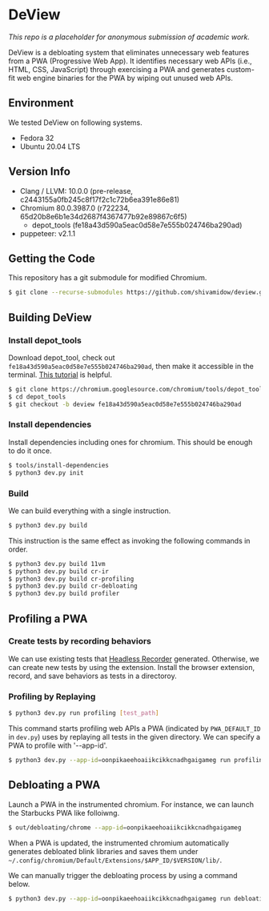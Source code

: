 DeView
======
*This repo is a placeholder for anonymous submission of academic work.*

DeView is a debloating system that eliminates unnecessary web features from a PWA
(Progressive Web App). It identifies necessary web APIs (i.e., HTML, CSS, JavaScript)
through exercising a PWA and generates custom-fit web engine binaries for the PWA
by wiping out unused web APIs.

Environment
-----------
We tested DeView on following systems.
* Fedora 32
* Ubuntu 20.04 LTS

Version Info
------------
* Clang / LLVM: 10.0.0 (pre-release, c2443155a0fb245c8f17f2c1c72b6ea391e86e81)
* Chromium 80.0.3987.0 (r722234, 65d20b8e6b1e34d2687f4367477b92e89867c6f5)
  + depot_tools (fe18a43d590a5eac0d58e7e555b024746ba290ad)
* puppeteer: v2.1.1

Getting the Code
----------------
This repository has a git submodule for modified Chromium.
```bash
$ git clone --recurse-submodules https://github.com/shivamidow/deview.git
```

Building DeView
---------------
### Install depot_tools ###
Download depot_tool, check out `fe18a43d590a5eac0d58e7e555b024746ba290ad`, then
make it accessible in the terminal.
[This tutorial](https://commondatastorage.googleapis.com/chrome-infra-docs/flat/depot_tools/docs/html/depot_tools_tutorial.html#_setting_up) is helpful.
```bash
$ git clone https://chromium.googlesource.com/chromium/tools/depot_tools.git
$ cd depot_tools
$ git checkout -b deview fe18a43d590a5eac0d58e7e555b024746ba290ad
```

### Install dependencies ###
Install dependencies including ones for chromium. This should be enough to do it once.
```bash
$ tools/install-dependencies
$ python3 dev.py init
```

### Build ###
We can build everything with a single instruction.
```bash
$ python3 dev.py build
```
This instruction is the same effect as invoking the following commands in order.
```bash
$ python3 dev.py build 11vm
$ python3 dev.py build cr-ir
$ python3 dev.py build cr-profiling
$ python3 dev.py build cr-debloating
$ python3 dev.py build profiler
```

Profiling a PWA
---------------
### Create tests by recording behaviors
We can use existing tests that
[Headless Recorder](https://chrome.google.com/webstore/detail/headless-recorder/djeegiggegleadkkbgopoonhjimgehda?hl=en)
generated. Otherwise, we can create new tests by using the extension.
Install the browser extension, record, and save behaviors as tests in a directoroy.

### Profiling by Replaying
```bash
$ python3 dev.py run profiling [test_path]
```
This command starts profiling web APIs a PWA (indicated by `PWA_DEFAULT_ID` in `dev.py`) uses
by replaying all tests in the given directory. We can specify a PWA to profile with '--app-id'.
```bash
$ python3 dev.py --app-id=oonpikaeehoaiikcikkcnadhgaigameg run profiling [test_path]
```

Debloating a PWA
----------------
Launch a PWA in the instrumented chromium. For instance,
we can launch the Starbucks PWA like folloiwng.
```bash
$ out/debloating/chrome --app-id=oonpikaeehoaiikcikkcnadhgaigameg
```
When a PWA is updated, the instrumented chromium automatically generates
debloated blink libraries and saves them under
`~/.config/chromium/Default/Extensions/$APP_ID/$VERSION/lib/`.

We can manually trigger the debloating process by using a command below.
```bash
$ python3 dev.py --app-id=oonpikaeehoaiikcikkcnadhgaigameg run debloating
```
